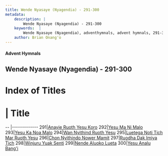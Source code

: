 ```yaml
---
title: Wende Nyasaye (Nyagendia) - 291-300
metadata:
    description: |
        Wende Nyasaye (Nyagendia) - 291-300
    keywords:  |
        Wende Nyasaye (Nyagendia), adventhymnals, advent hymnals, 291-300
    author: Brian Onang'o
---
```


#### Advent Hymnals
## Wende Nyasaye (Nyagendia) - 291-300

# Index of Titles
# | Title                        
-- |-------------
291|[Anayie Ruoth Yesu Koro](/wende-nyasaye/201-300/291-300/Anayie-Ruoth-Yesu-Koro)
292|[Yesu Ma Ni Malo](/wende-nyasaye/201-300/291-300/Yesu-Ma-Ni-Malo)
293|[Yesu Ka Noa Malo](/wende-nyasaye/201-300/291-300/Yesu-Ka-Noa-Malo)
294|[Wan Nyithind Ruoth Yesu](/wende-nyasaye/201-300/291-300/Wan-Nyithind-Ruoth-Yesu)
295|[Luetega Noti Tich Mar Ruoth Yesu](/wende-nyasaye/201-300/291-300/Luetega-Noti-Tich-Mar-Ruoth-Yesu)
296|[Chon Nyithindo Nower Mamit](/wende-nyasaye/201-300/291-300/Chon-Nyithindo-Nower-Mamit)
297|[Ruodha Dak Imiya Tich](/wende-nyasaye/201-300/291-300/Ruodha-Dak-Imiya-Tich)
298|[Winjuru Yuak Senti](/wende-nyasaye/201-300/291-300/Winjuru-Yuak-Senti)
299|[Nende Aluoko Lueta](/wende-nyasaye/201-300/291-300/Nende-Aluoko-Lueta)
300|[Yesu Analu Bang'i](/wende-nyasaye/201-300/291-300/Yesu-Analu-Bang'i)